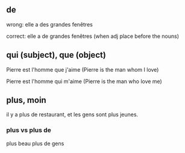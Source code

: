 ## de

wrong: elle a des grandes fenêtres

correct: elle a de grandes fenêtres (when adj place before the nouns)

## qui (subject), que (object)

Pierre est l'homme que j'aime (Pierre is the man whom I love)

Pierre est l'homme qui m'aime (Pierre is the man who love me)

## plus, moin
il y a plus de restaurant, et les gens sont plus jeunes.

### plus vs plus de
plus beau
plus de gens
